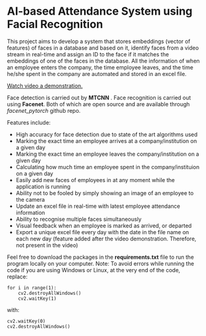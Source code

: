 # AI-based Attendance System using Facial Recognition
This project aims to develop a system that stores embeddings (vector of features) of faces in a database and based on it, identify faces from a video stream in real-time and assign an ID to the face if it matches the embeddings of one of the faces in the database. All the information of when an employee enters the company, the time employee leaves, and the time he/she spent in the company are automated and stored in an excel file.

[Watch video a demonstration.](https://www.youtube.com/watch?v=MxFXoTrUpw0)

Face detection is carried out by **MTCNN** . Face recognition is carried out using **Facenet**. Both of which are open source and are available through _facenet_pytorch_ github repo.

Features include:
* High accuracy for face detection due to state of the art algorithms used
* Marking the exact time an employee arrives at a company/institution on a given day
* Marking the exact time an employee leaves the company/institution on a given day
* Calculating how much time an employee spent in the company/instituion on a given day
* Easily add new faces of employees in at any moment while the application is running
* Ability not to be fooled by simply showing an image of an employee to the camera
* Update an excel file in real-time with latest employee attendance information
* Ability to recognise multiple faces simultaneously
* Visual feedback when an employee is marked as arrived, or departed
* Export a unique excel file every day with the date in the file name on each new day (feature added after the video demonstration. Therefore, not present in the video)

Feel free to download the packages in the **requirements.txt** file to run the program locally on your computer.
Note: To avoid errors while running the code if you are using Windows or Linux, at the very end of the code, replace:
```
for i in range(1):
    cv2.destroyAllWindows()
    cv2.waitKey(1)
```

with:
```
cv2.waitKey(0)
cv2.destroyAllWindows()
```
